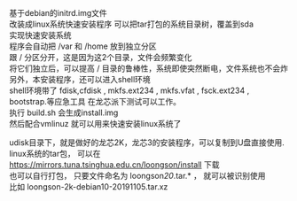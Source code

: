 基于debian的initrd.img文件  
改装成linux系统快速安装程序 
可以把tar打包的系统目录树，覆盖到sda  
实现快速安装系统  
程序会自动把 /var 和 /home 放到独立分区  
跟 / 分区分开，这是因为这2个目录，文件会频繁变化  
将它们独立后，可以提高 / 目录的鲁棒性，系统即使突然断电，文件系统也不会炸  
另外，本安装程序，还可以进入shell环境  
shell环境带了 fdisk,cfdisk , mkfs.ext234 , mkfs.vfat , fsck.ext234 , bootstrap.等应急工具 
在龙芯派下测试可以工作。  
执行 build.sh  会生成install.img  
然后配合vmlinuz  就可以用来快速安装linux系统了  

udisk目录下，就是做好的龙芯2K，龙芯3的安装程序，可以复制到U盘直接使用.  
linux系统的tar包， 可以在 https://mirrors.tuna.tsinghua.edu.cn/loongson/install 下载  
也可以自行打包， 只要文件命名为 loongson*20*.tar.* ， 就可以被识别使用  
比如 loongson-2k-debian10-20191105.tar.xz    

